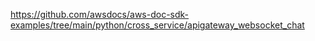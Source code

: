 https://github.com/awsdocs/aws-doc-sdk-examples/tree/main/python/cross_service/apigateway_websocket_chat
